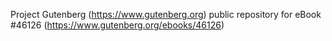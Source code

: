 Project Gutenberg (https://www.gutenberg.org) public repository for
eBook #46126 (https://www.gutenberg.org/ebooks/46126)
